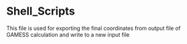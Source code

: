 # Shell_Scripts
This file is used for exporting the final coordinates from output file of GAMESS calculation and write to a new input file
